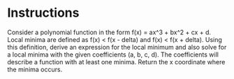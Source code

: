 # Instructions

Consider a polynomial function in the form f(x) = ax^3 + bx^2 + cx + d. Local
minima are defined as f(x) < f(x - delta) and f(x) < f(x + delta). Using this
definition, derive an expression for the local minimum and also solve for a
local minima with the given coefficients (a, b, c, d). The coefficients will
describe a function with at least one minima.
Return the x coordinate where the minima occurs.
